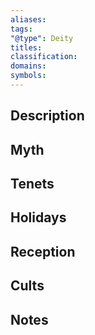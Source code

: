 ```yaml
---
aliases:
tags:
"@type": Deity
titles:
classification:
domains:
symbols:
---
```

  

## Description

  

## Myth

  

## Tenets

  

## Holidays

  

## Reception

  

## Cults

  

## Notes